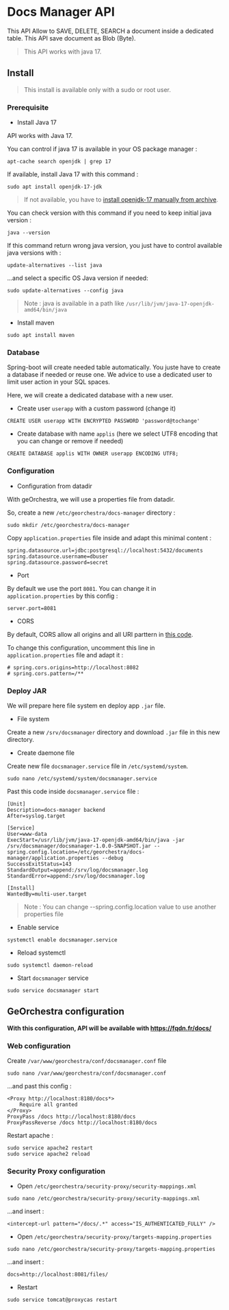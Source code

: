 # Docs Manager API

This API Allow to SAVE, DELETE, SEARCH a document inside a dedicated table.
This API save document as Blob (Byte).

> This API works with java 17.

## Install

> This install is available only with a sudo or root user.

### Prerequisite

* Install Java 17

API works with Java 17. 

You can control if java 17 is available in your OS package manager :

```
apt-cache search openjdk | grep 17
```


If available, install Java 17 with this command :

```
sudo apt install openjdk-17-jdk
```

> If not available, you have to [install openjdk-17 manually from archive](https://computingforgeeks.com/install-oracle-java-openjdk-on-debian-linux/?expand_article=1).

You can check version with this command if you need to keep initial java version : 

```
java --version
```

If this command return wrong java version, you just have to control available java versions with :

```
update-alternatives --list java
```
...and select a specific OS Java version if needed:

```
sudo update-alternatives --config java
```

> Note : java is available in a path like `/usr/lib/jvm/java-17-openjdk-amd64/bin/java`
  
* Install maven

```
sudo apt install maven
```

### Database

Spring-boot will create needed table automatically. You juste have to create a database if needed or reuse one.
We advice to use a dedicated user to limit user action in your SQL spaces.

Here, we will create a dedicated database with a new user.

* Create user `userapp` with a custom password (change it)

```
CREATE USER userapp WITH ENCRYPTED PASSWORD 'password@tochange'
```

* Create database with name `applis` (here we select UTF8 encoding that you can change or remove if needed)

```
CREATE DATABASE applis WITH OWNER userapp ENCODING UTF8;
```

### Configuration


* Configuration from datadir

With geOrchestra, we will use a properties file from datadir.

So, create a new `/etc/georchestra/docs-manager` directory :

```
sudo mkdir /etc/georchestra/docs-manager
```

Copy `application.properties` file inside and adapt this minimal content : 

```
spring.datasource.url=jdbc:postgresql://localhost:5432/documents
spring.datasource.username=dbuser
spring.datasource.password=secret
```

* Port

By default we use the port `8081`. You can change it in `application.properties` by this config : 

```
server.port=8081
```

* CORS

By default, CORS allow all origins and all URI parttern in [this code](https://github.com/jdev-org/docs-manager/blob/main/docs-manager-back/src/main/java/org/georchestra/docsmanager/config/WebConfig.java).

To change this configuration, uncomment this line in `application.properties` file and adapt it : 

```
# spring.cors.origins=http://localhost:8082
# spring.cors.pattern=/**
```


### Deploy JAR

We will prepare here file system en deploy app `.jar` file.

* File system

Create a new `/srv/docsmanager` directory and download `.jar` file in this new directory.

* Create daemone file

Create new file `docsmanager.service` file in `/etc/systemd/system`.

```
sudo nano /etc/systemd/system/docsmanager.service
```

Past this code inside `docsmanager.service` file :

```
[Unit]
Description=docs-manager backend
After=syslog.target

[Service]
User=www-data
ExecStart=/usr/lib/jvm/java-17-openjdk-amd64/bin/java -jar /srv/docsmanager/docsmanager-1.0.0-SNAPSHOT.jar --spring.config.location=/etc/georchestra/docs-manager/application.properties --debug
SuccessExitStatus=143
StandardOutput=append:/srv/log/docsmanager.log
StandardError=append:/srv/log/docsmanager.log

[Install]
WantedBy=multi-user.target
```

> Note : You can change --spring.config.location value to use another properties file

* Enable service

```
systemctl enable docsmanager.service
```

* Reload systemctl

```
sudo systemctl daemon-reload
```

* Start `docsmanager` service

```
sudo service docsmanager start
```

## GeOrchestra configuration

**With this configuration, API will be available with https://fqdn.fr/docs/**

### Web configuration

Create `/var/www/georchestra/conf/docsmanager.conf` file 

```
sudo nano /var/www/georchestra/conf/docsmanager.conf
```

...and past this config :


```
<Proxy http://localhost:8180/docs*>
    Require all granted
</Proxy>
ProxyPass /docs http://localhost:8180/docs
ProxyPassReverse /docs http://localhost:8180/docs
```

Restart apache : 

```
sudo service apache2 restart
sudo service apache2 reload
```

### Security Proxy configuration

* Open `/etc/georchestra/security-proxy/security-mappings.xml` 

```
sudo nano /etc/georchestra/security-proxy/security-mappings.xml
```

...and insert :


```
<intercept-url pattern="/docs/.*" access="IS_AUTHENTICATED_FULLY" />
```

* Open `/etc/georchestra/security-proxy/targets-mapping.properties` 

```
sudo nano /etc/georchestra/security-proxy/targets-mapping.properties
```

...and insert :

```
docs=http://localhost:8081/files/
```

* Restart

```
sudo service tomcat@proxycas restart
```
